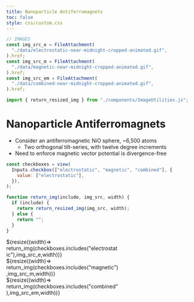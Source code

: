 ```yaml
---
title: Nanoparticle Antiferromagnets
toc: false
style: css/custom.css
---
```


```js
// IMAGES
const img_src_e = FileAttachment(
  "./data/electrostatic-near-midnight-cropped-animated.gif",
).href;
const img_src_m = FileAttachment(
  "./data/magnetic-near-midnight-cropped-animated.gif",
).href;
const img_src_em = FileAttachment(
  "./data/combined-near-midnight-cropped-animated.gif",
).href;

import { return_resized_img } from "./components/ImageUtilities.js";
```

# Nanoparticle Antiferromagnets

- Consider an antiferromagnetic NiO sphere, ~6,500 atoms
  - Two orthogonal tilt-series, with twelve degree increments
- Need to enforce magnetic vector potential is divergence-free

```js
const checkboxes = view(
  Inputs.checkbox(["electrostatic", "magnetic", "combined"], {
    value: ["electrostatic"],
  }),
);
```

```js
function return_img(include, img_src, width) {
  if (include) {
    return return_resized_img(img_src, width);
  } else {
    return "";
  }
}
```

<div class="grid grid-cols-3">
  <div style="max-width:300px;">
    ${resize((width)=> return_img(checkboxes.includes("electrostatic"),img_src_e,width))}
  </div>
  <div style="max-width:300px;">
    ${resize((width)=> return_img(checkboxes.includes("magnetic"),img_src_m,width))}
  </div>
  <div style="max-width:300px;">
    ${resize((width)=> return_img(checkboxes.includes("combined"),img_src_em,width))}
  </div>
</div>
